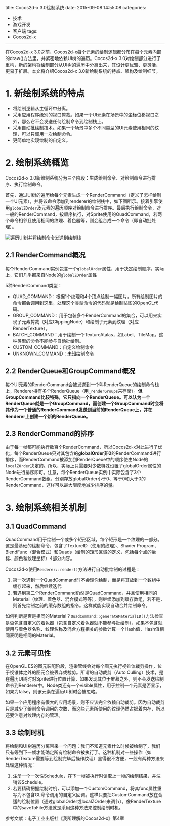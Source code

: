 title: Cocos2d-x 3.0绘制系统
date: 2015-09-08 14:55:08
categories:
- 技术
- 游戏开发
- 客户端
tags:
- Cocos2d-x
---
在Cocos2d-x 3.0之前，Cocos2d-x每个元素的绘制逻辑都分布在每个元素内部的draw()方法里，并紧密地依赖UI树的遍历。Cocos2d-x 3.0对绘制部分进行了重构，新的架构将绘制部分从UI树的遍历中分离出来，其设计更优雅、更灵活、更易于扩展。本文将介绍Cocos2d-x 3.0新绘制系统的特点、架构及绘制细节。

<!-- more -->

# 1. 新绘制系统的特点

* 将绘制逻辑从主循环中分离。
* 采用应用程序级别的视口剪裁。如果一个UI元素在场景中的坐标位移视口之外，那么它不会发送任何绘制命令到绘制栈上。
* 采用自动批绘制技术。如果一个场景中多个不同类型的UI元素使用相同的纹理，可以只调用一次绘制命令。
* 更简单地实现绘制的自定义。

# 2. 绘制系统概览

Cocos2d-x 3.0新绘制系统分为三个阶段：生成绘制命令、对绘制命令进行排序、执行绘制命令。

首先，通过UI树的遍历给每个元素生成一个RenderCommand（定义了怎样绘制一个UI元素），并将该命令添加到renderer的绘制栈中，如下图所示。接着引擎使用`globalZOrder`及元素的遍历顺序对绘制命令进行排序。最后执行绘制命令，对一般的RenderCommand，按顺序执行，对Sprite使用的QuadCommand，若两个命令相邻且使用相同的纹理、着色器等，则会组合成一个命令（即自动批处理）。

![遍历UI树并将绘制命令发送到绘制栈](https://raytaylorlin-blog.oss-cn-shenzhen.aliyuncs.com/image/game/遍历UI树并将绘制命令发送到绘制栈.png)

## 2.1 RenderCommand概况

每个RenderCommand实例包含一个`globalOrder`属性，用于决定绘制顺序，实际上，它们几乎都来自Node的`globalZOrder`属性

5种RenderCommand类型：

* QUAD_COMMAND：根据1个纹理和4个顶点绘制一幅图片，所有绘制图片的命令都会调用到这里，处理这个类型命令的代码就是绘制贴图的OpenGL代码。
* GROUP_COMMAND：用于包装多个RenderCommand的集合，可以用来实现子元素剪裁（对应ClippingNode）和绘制子元素到纹理（对应RenderTexture）。
* BATCH_COMMAND：用于绘制一个TextureAtalas，如Label、TileMap。这种类型的命令不能参与自动批绘制。
* CUSTOM_COMMAND：自定义绘制命令
* UNKNOWN_COMMAND：未知绘制命令

## 2.2 RenderQueue和GroupCommand概况

每个UI元素的RenderCommand会被发送到一个叫RenderQueue的绘制命令栈上，Renderer持有多个RenderQueue（用`_renderGroups`来存储）。**但GroupCommand比较特殊，它只指向一个RenderQueue。可以认为一个RenderQueue就是一个GroupCommand，而创建一个GroupCommand时会将其作为一个普通的RenderCommand发送到当前的RenderQueue上，并在Renderer上创建一个新的RenderQueue。**

## 2.3 RenderCommand的排序

由于每一帧都可能执行数百个RenderCommand，所以Cocos2d-x对此进行了优化，每个RenderQueue只对其包含的**globalOrder非0**的RenderCommand进行排序，而RenderCommand被添加到RenderQueue中的顺序使由Node的`localZOrder`决定的。所以，实际上只需要对少数特殊设置了globalOrder属性的Node进行排序即可。注意，每个RenderQueue实例中实际包含了3个RenderCommand数组，分别存放globalOrder小于0、等于0和大于0的RenderCommand，这样可以最大限度地减少排序的量。

# 3. 绘制系统相关机制

## 3.1 QuadCommand

QuadCommand用于绘制一个或多个矩形区域，每个矩形是一个纹理的一部分。这是最基础的绘制命令，包含了TextureID（使用的纹理）、Shader Program、BlendFunc（混合模式）和Quads（绘制的矩形区域的定义，包括每个点的坐标、颜色和纹理坐标）4部分内容。

Cocos2d-x使用`Renderer::render()`方法进行自动批绘制的过程是：

1. 第一次遇到一个QuadCommand时不会理你绘制，而是将其放到一个数组中缓存起来，然后继续迭代
2. 若遇到第二个RenderCommand仍然是QuadCommand，并且使用相同的Material（纹理、着色器、混合模式等等），则继续添加到缓存数组，若不是，则首先绘制之前的缓存数组的指令。这样就能实现自动合并绘制命令。

如何判断是否是相同的Material？`QuadCommand::generateMaterialID()`方法检查是否包含自定义的着色器（包含自定义着色器就不能参与批绘制），如果不包含就使用与着色器名称、纹理名称及混合方程相关的参数计算一个Hash值，Hash值相同表明是相同的Material。

## 3.2 元素可见性

在OpenGL ES的图元装配阶段，渲染管线会对每个图元执行视锥体裁剪操作，位于视锥体之外的图元会被丢弃或裁剪。所谓的自动裁剪（Auto Culling）技术，是在遍历UI树时对Sprite进行位置计算，如果发现其位于屏幕之外，则不会发送绘制命令到Renderer中。Node类还有一个visible属性，用于控制一个元素是否显示，如果为false，则该元素在遍历UI树时会被忽略。

如果一个应用程序有很大的应用场景，则不应该完全依赖自动裁剪。因为自动裁剪只是减少了绘制命令调用的次数，而这些元素所使用的纹理仍然占据着内存，所以还要注意对纹理内存的管理。

## 3.3 绘制时机

将绘制和UI树遍历分离带来一个问题：我们不知道元素什么时候被绘制了，我们只有等到下一帧才能确定所有绘制命令被执行了。这种机制对一些操作（如RenderTexture需要等到绘制完毕后操作纹理）显得很不方便，一般有两种方法来处理这种情况：

1. 注册一个一次性Schedule，在下一帧被执行时读取上一帧的绘制结果，并注销该Schedule。
2. 若要精确把握绘制时机，可以添加一个CustomCommand，将其func属性重写为不包含GL命令调用的自定义回调。这样只要把CustomCommand放在合适的绘制位置（通过globalOrder或localZOrder来调节）。像RenderTexture中的saveToFile方法就是采用这种方法来控制绘制时机。

参考文献：电子工业出版社《我所理解的Cocos2d-x》第4章